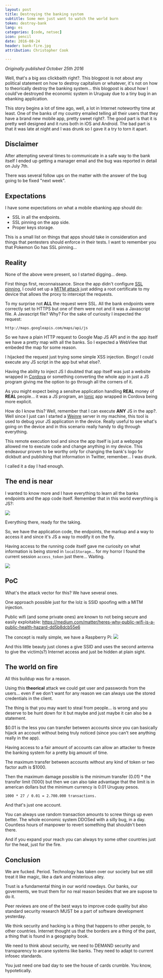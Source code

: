 ```yaml
---
layout: post
title: Destroying the banking system
subtitle: Some men just want to watch the world burn
token: destroy-bank
lang: es
categories: [code, netsec]
icon: pencil
date: 2016-08-24
header: bank-fire.jpg
attribution: Christopher Cook

---
```

_Originally published October 25th 2016_

Well, that's a big ass clickbaith right?. This blogpost is not about any
political statement on how to destroy capitalism or whatever, it's not on how to
theorically destroy the banking system... this blogpost is about how I could've
destroyed the economic system in Uruguay due to a tiny bug in an ebanking
application.

This story begins a lot of time ago, well, a lot in Internet noteworthy time at
least.
One of the banks of my country emailed telling all their users that they
have a brand new mobile app, pretty sweet right?.
The good part is that it is pretty well designed and it runs both in iOS and
Android.
The bad part is that it was late at night and I was drunk so I gave it a try to
torn it apart.

## Disclaimer

After attempting several times to communicate in a safe way to the bank itself I
ended up getting a manager email and the bug was reported in detail on July 7th.

There was several follow ups on the matter with the answer of the bug going to
be fixed "next week".

## Expectations

I have some expectations on what a mobile ebanking app should do:

* SSL in all the endpoints.
* SSL pinning on the app side.
* Proper keys storage.

This is a small list on things that apps should take in consideration and things
that pentesters should enforce in their tests.
I want to remember you that Pokemon Go has SSL pinning...

## Reality

None of the above were present, so I started digging... deep.

First things first, reconnaissance.
Since the app didn't configure [SSL pinning](https://www.owasp.org/index.php/Certificate_and_Public_Key_Pinning),
I could set up a [MITM attack](https://en.wikipedia.org/wiki/Man-in-the-middle_attack)
just adding a root certificate to my device that allows the proxy to intercept
the requests.

To my surprise not **ALL** the request were SSL. All the bank endpoints were
correctly set to HTTPS but one of them were not and it was a Javascript file.
A Javascript file? Why? For the sake of curiosity I inspected the request:

```
http://maps.googleapis.com/maps/api/js
```

So we have a plain HTTP request to Google Map JS API and in the app itself we have a
pretty map with all the banks. So I expected a WebView that embeded the map for
some reason.

I hijacked the request just trying some simple XSS injection. Bingo! I could
execute any JS script in the app but what else?.

Having the ability to inject JS I doubted that app itself was just a website
wrapped in [Cordova](https://cordova.apache.org/) or something converting the
whole app in just a JS program giving me the option to go through all the
corners of it.

As you might expect being a sensitve application handling **REAL** money of
**REAL** people... it was a JS program, an [Ionic](http://ionicframework.com/)
app wrapped in Cordova being more explicit.

How do I know this? Well, remember that I can execute **ANY** JS in the app?.
Well since I just can I started a [Weinre](https://people.apache.org/~pmuellr/weinre/docs/latest/Home.html) server in my machine, this tool is used to debug your JS
application in the device. Really useful to see what's going on the device and
in this scenario really handy to dig through everything.

This remote execution tool and since the app itself is just a webpage allowed me
to execute code and change anything in my device.
This endeavour proven to be worthy only for changing the bank's logo for
dickbutt and publishing that information in Twitter, remember... I was drunk.

I called it a day I had enough.

## The end is near

I wanted to know more and I have everything to learn all the banks endpoints
and the app code itself. Remember that in this world everything is JS?:

![](/img/blog/bank-code.png)

Everything there, ready for the taking.

So, we have the application code, the endpoints, the markup and a way to access
it and since it's JS a way to modify it on the fly.

Having access to the running code itself gave me curiosity on what information
is being stored in `localStorage`... for my horror I found the current session
`access_token` just there... Waiting.

![](/img/blog/bank-localstorage.jpg)

## PoC

What's the attack vector for this?
We have several ones.

One approach possible just for the lolz is SSID spoofing with a MITM injection.

Public wifi (and some private ones) are known to not being secure and easily
exploitable: https://medium.com/matter/heres-why-public-wifi-is-a-public-health-hazard-dd5b8dcb55e6

The concept is really simple, we have a Raspberry Pi:
![](/img/blog/pi-in-the-middle.jpg)

And this little beauty just clones a give SSID and uses the second antenna to
give the victim(s?) Internet access and just be hidden at plain sight.

## The world on fire

All this buildup was for a reason.

Using this **theorical** attack we could get user and passwords from the
users... even if we don't want for any reason we can always use the stored
credentials in the client.

The thing is that you may want to steal from people... is wrong and you deserve
to be hunt down for it but maybe and just maybe it can also be a statement.

$0.01 is the less you can transfer between accounts since you can basically
hijack an account without being truly noticed (since you can't see anything
really in the app).

Having access to a fair amount of accounts can allow an attacker to freeze the
banking system for a pretty big amount of time.

The maximum transfer between accounts without any kind of token or two factor
auth is $1000.

Then the maximum damage possible is the minimum transfer (0.01) * the transfer
limit (1000) but then we can also take advantage that the limit is in american
dollars but the minimum currency is 0.01 Uruguay pesos.

```
1000 * 27 / 0.01 = 2.700.000 transactions.
```

And that's just one account.

You can always use random transaction amounts to screw things up even better.
The whole economic system DDOSed with a silly bug, in a day. Countless hours of
manpower to revert something that shouldn't been there.

And if you expand your reach you can always try some other countries just for
the heat, just for the fire.

## Conclusion

We are fucked. Period.
Technology has taken over our society but we still treat it like magic, like a
dark and misterious alley.

Trust is a fundamental thing in our world nowdays. Our banks, our goverments, we
trust them for no real reason besides that we are supose to do it.

Peer reviews are one of the best ways to improve code quality but also standard
security research MUST be a part of software development yesterday.

We think security and hacking is a thing that happens to other people, to other
countries. Internet thought us that the borders are a thing of the past, a thing
that is found in a geography book.

We need to think about security, we need to DEMAND security and transparency to
arcane systems like banks. They need to adapt to current infosec standards.

You just need one bad day to see the house of cards crumble. You know,
hypotetically.

